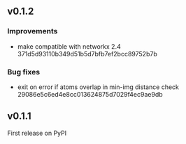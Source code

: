 ## v0.1.2

### Improvements

 * make compatible with networkx 2.4 371d5d93110b349d51b5d7bfb7ef2bcc89752b7b

### Bug fixes

 * exit on error if atoms overlap in min-img distance check 29086e5c6ed4e8cc013624875d7029f4ec9ae9db

## v0.1.1

First release on PyPI
